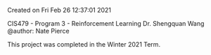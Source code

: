 Created on Fri Feb 26 12:37:01 2021

CIS479 - Program 3 - Reinforcement Learning
Dr. Shengquan Wang
@author: Nate Pierce 

This project was completed in the Winter 2021 Term. 

